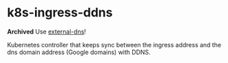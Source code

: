 # k8s-ingress-ddns

**Archived** Use [external-dns](https://github.com/kubernetes-sigs/external-dns/)!

Kubernetes controller that keeps sync between the ingress address and the dns domain address (Google domains) with DDNS.
